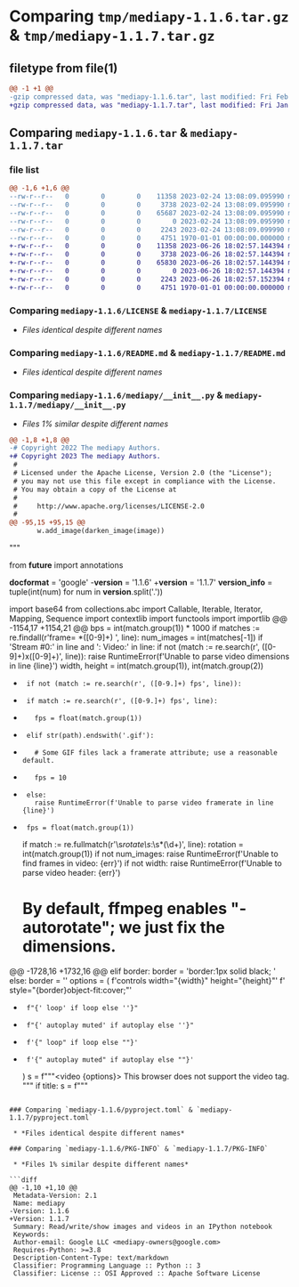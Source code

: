 # Comparing `tmp/mediapy-1.1.6.tar.gz` & `tmp/mediapy-1.1.7.tar.gz`

## filetype from file(1)

```diff
@@ -1 +1 @@
-gzip compressed data, was "mediapy-1.1.6.tar", last modified: Fri Feb 24 13:08:34 2023, max compression
+gzip compressed data, was "mediapy-1.1.7.tar", last modified: Fri Jan  1 00:00:00 2016, max compression
```

## Comparing `mediapy-1.1.6.tar` & `mediapy-1.1.7.tar`

### file list

```diff
@@ -1,6 +1,6 @@
--rw-r--r--   0        0        0    11358 2023-02-24 13:08:09.095990 mediapy-1.1.6/LICENSE
--rw-r--r--   0        0        0     3738 2023-02-24 13:08:09.095990 mediapy-1.1.6/README.md
--rw-r--r--   0        0        0    65687 2023-02-24 13:08:09.095990 mediapy-1.1.6/mediapy/__init__.py
--rw-r--r--   0        0        0        0 2023-02-24 13:08:09.095990 mediapy-1.1.6/mediapy/py.typed
--rw-r--r--   0        0        0     2243 2023-02-24 13:08:09.099990 mediapy-1.1.6/pyproject.toml
--rw-r--r--   0        0        0     4751 1970-01-01 00:00:00.000000 mediapy-1.1.6/PKG-INFO
+-rw-r--r--   0        0        0    11358 2023-06-26 18:02:57.144394 mediapy-1.1.7/LICENSE
+-rw-r--r--   0        0        0     3738 2023-06-26 18:02:57.144394 mediapy-1.1.7/README.md
+-rw-r--r--   0        0        0    65830 2023-06-26 18:02:57.144394 mediapy-1.1.7/mediapy/__init__.py
+-rw-r--r--   0        0        0        0 2023-06-26 18:02:57.144394 mediapy-1.1.7/mediapy/py.typed
+-rw-r--r--   0        0        0     2243 2023-06-26 18:02:57.152394 mediapy-1.1.7/pyproject.toml
+-rw-r--r--   0        0        0     4751 1970-01-01 00:00:00.000000 mediapy-1.1.7/PKG-INFO
```

### Comparing `mediapy-1.1.6/LICENSE` & `mediapy-1.1.7/LICENSE`

 * *Files identical despite different names*

### Comparing `mediapy-1.1.6/README.md` & `mediapy-1.1.7/README.md`

 * *Files identical despite different names*

### Comparing `mediapy-1.1.6/mediapy/__init__.py` & `mediapy-1.1.7/mediapy/__init__.py`

 * *Files 1% similar despite different names*

```diff
@@ -1,8 +1,8 @@
-# Copyright 2022 The mediapy Authors.
+# Copyright 2023 The mediapy Authors.
 #
 # Licensed under the Apache License, Version 2.0 (the "License");
 # you may not use this file except in compliance with the License.
 # You may obtain a copy of the License at
 #
 #     http://www.apache.org/licenses/LICENSE-2.0
 #
@@ -95,15 +95,15 @@
       w.add_image(darken_image(image))
 ```
 """
 
 from __future__ import annotations
 
 __docformat__ = 'google'
-__version__ = '1.1.6'
+__version__ = '1.1.7'
 __version_info__ = tuple(int(num) for num in __version__.split('.'))
 
 import base64
 from collections.abc import Callable, Iterable, Iterator, Mapping, Sequence
 import contextlib
 import functools
 import importlib
@@ -1154,17 +1154,21 @@
       bps = int(match.group(1)) * 1000
     if matches := re.findall(r'frame= *([0-9]+) ', line):
       num_images = int(matches[-1])
     if 'Stream #0:' in line and ': Video:' in line:
       if not (match := re.search(r', ([0-9]+)x([0-9]+)', line)):
         raise RuntimeError(f'Unable to parse video dimensions in line {line}')
       width, height = int(match.group(1)), int(match.group(2))
-      if not (match := re.search(r', ([0-9.]+) fps', line)):
+      if match := re.search(r', ([0-9.]+) fps', line):
+        fps = float(match.group(1))
+      elif str(path).endswith('.gif'):
+        # Some GIF files lack a framerate attribute; use a reasonable default.
+        fps = 10
+      else:
         raise RuntimeError(f'Unable to parse video framerate in line {line}')
-      fps = float(match.group(1))
     if match := re.fullmatch(r'\s*rotate\s*:\s*(\d+)', line):
       rotation = int(match.group(1))
   if not num_images:
     raise RuntimeError(f'Unable to find frames in video: {err}')
   if not width:
     raise RuntimeError(f'Unable to parse video header: {err}')
   # By default, ffmpeg enables "-autorotate"; we just fix the dimensions.
@@ -1728,16 +1732,16 @@
   elif border:
     border = 'border:1px solid black; '
   else:
     border = ''
   options = (
       f'controls width="{width}" height="{height}"'
       f' style="{border}object-fit:cover;"'
-      f"{' loop' if loop else ''}"
-      f"{' autoplay muted' if autoplay else ''}"
+      f'{" loop" if loop else ""}'
+      f'{" autoplay muted" if autoplay else ""}'
   )
   s = f"""<video {options}>
       <source src="data:video/mp4;base64,{b64}" type="video/mp4"/>
       This browser does not support the video tag.
       </video>"""
   if title:
     s = f"""<div style="display:flex; align-items:left;">
```

### Comparing `mediapy-1.1.6/pyproject.toml` & `mediapy-1.1.7/pyproject.toml`

 * *Files identical despite different names*

### Comparing `mediapy-1.1.6/PKG-INFO` & `mediapy-1.1.7/PKG-INFO`

 * *Files 1% similar despite different names*

```diff
@@ -1,10 +1,10 @@
 Metadata-Version: 2.1
 Name: mediapy
-Version: 1.1.6
+Version: 1.1.7
 Summary: Read/write/show images and videos in an IPython notebook
 Keywords: 
 Author-email: Google LLC <mediapy-owners@google.com>
 Requires-Python: >=3.8
 Description-Content-Type: text/markdown
 Classifier: Programming Language :: Python :: 3
 Classifier: License :: OSI Approved :: Apache Software License
```

